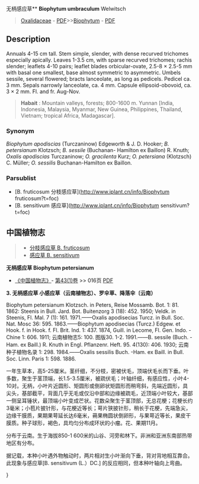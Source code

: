 无柄感应草** **Biophytum umbraculum** Welwitsch

> [Oxalidaceae](http://www.iplant.cn/info/Oxalidaceae?t=foc) - [PDF](http://www.iplant.cn/foc/pdf/Oxalidaceae.pdf)>>[Biophytum](http://www.iplant.cn/info/Biophytum?t=foc) - [PDF](http://www.iplant.cn/foc/pdf/Biophytum.pdf)

## Description

Annuals 4-15 cm tall. Stem simple, slender, with dense recurved trichomes especially apically. Leaves 1-3.5 cm, with sparse recurved trichomes; rachis slender; leaflets 4-10 pairs; leaflet blades orbicular-ovate, 2.5-8 × 2.5-5 mm with basal one smallest, base almost symmetric to asymmetric. Umbels sessile, several flowered; bracts lanceolate, as long as pedicels. Pedicel ca. 3 mm. Sepals narrowly lanceolate, ca. 4 mm. Capsule ellipsoid-obovoid, ca. 3 × 2 mm. Fl. and fr. Aug-Nov.

> **Habait** : 
> Mountain valleys, forests; 800-1600 m. Yunnan [India, Indonesia, Malaysia, Myanmar, New Guinea, Philippines, Thailand, Vietnam; tropical Africa, Madagascar].

### Synonym
*Biophytum apodiscias* (Turczaninow) Edgeworth & J. D. Hooker; *B. petersianum* Klotzsch; *B. sessile* (Buchanan- Hamilton ex Baillon) R. Knuth; *Oxalis apodiscias* Turczaninow; *O. gracilenta* Kurz; *O. petersiana* (Klotzsch) C. Müller; *O. sessilis* Buchanan-Hamilton ex Baillon.

### Parsublist

* [B.  fruticosum  分枝感应草](http://www.iplant.cn/info/Biophytum fruticosum?t=foc)
* [B.  sensitivum  感应草](http://www.iplant.cn/info/Biophytum sensitivum?t=foc)

## 中国植物志

> * [分枝感应草  B.  fruticosum](Biophytum-fruticosum-分枝感应草.md)
> * [感应草  B.  sensitivum](Biophytum-sensitivum-感应草.md)

**无柄感应草 Biophytum petersianum**

* [《中国植物志》](http://www.iplant.cn/frps)- [第43(1)卷](http://www.iplant.cn/frps/vol/43(1)) >> 016页 [PDF](http://www.iplant.cn/frps/pdf/43(1)/016a.PDF)

**3. 无柄感应草 小感应草（云南植物志）、罗伞草、降落伞〔云南）**

Biophytum petersianum Klotzsch. in Peters, Reise Mossamb. Bot. 1: 81. 1862: Steenis in Bull. Jard. Bot. Buitenzorg 3 (18): 452. 1950; Veldk. in Steenis, Fl. Mal. 7 (1): 161. 1971.——Oxalis apodisecias Turcz. in Bull. Soc. Nat. Mosc 36: 595. 1863.——Biophytum apodisecias (Turcz.) Edgew. et Hook. f. in Hook. f. Fl. Brit. Ind. 1: 437. 1874, Guill. in Lecome, Fl. Gen. Indo. -Chine 1: 606. 1911; 云南植物志5: 100. 图版30. 1-2. 1991.——B. sessile (Buch. -Ham. ex Baill.) R. Knuth in Engl. Pflanzenr. Heft. 95. 4(130): 406. 1930; 云南种子植物名录 1: 298. 1984.——Oxalis sessilis Buch. -Ham. ex Baill. in Bull. Soc. Linn. Paris 1: 598. 1886.

一年生草本，高5-25厘米。茎纤细，不分枝，密被伏毛，顶端伏毛长而下垂。叶多数，聚生于茎顶端，长1.5-3.5厘米，被疏伏毛；叶轴纤细，有感应性，小叶4-10对。无柄，小叶片近圆形、矩圆形或倒卵状矩圆形而稍弯斜，先端近圆形，具尖头，基部截平，背面几乎无毛或仅沿中部和边缘被疏毛，近顶端小叶较大，基部一侧呈耳锤状，最顶端小叶变成芒状。花数朵聚生于茎顶部，无总花梗；花梗长约3毫米；小苞片披针形，与花梗近等长；萼片狭披针形，稍长于花梗，先端急尖，边缘干膜质，果期果萼延长达6毫米，蒴果椭圆状倒卵形，与果萼近等长，果皮干膜质。种子球形，褐色，具均匀分布成环状的小瘤。花、果期11月。

分布于云南。生于海拔850-1 600米的山谷、河旁和林下。非洲和亚洲东南部热带地区有分布。

据记载，本种小叶遇外物触动时，两片相对生小叶渐向下垂，背对背地相互靠合。此现象与感应草[B. sensitivum (L.）DC.] 的反应相同，但本种叶轴向上弯曲。

}